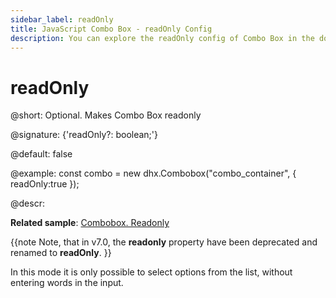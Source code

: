 ```yaml
---
sidebar_label: readOnly
title: JavaScript Combo Box - readOnly Config 
description: You can explore the readOnly config of Combo Box in the documentation of the DHTMLX JavaScript UI library. Browse developer guides and API reference, try out code examples and live demos, and download a free 30-day evaluation version of DHTMLX Suite.
---
```


# readOnly

@short: Optional. Makes Combo Box readonly

@signature: {'readOnly?: boolean;'}

@default: false

@example:
const combo = new dhx.Combobox("combo_container", { 
    readOnly:true
});

@descr:

**Related sample**: [Combobox. Readonly](https://snippet.dhtmlx.com/igjsuf7y)

{{note Note, that in v7.0, the **readonly** property have been deprecated and renamed to **readOnly**. }}

In this mode it is only possible to select options from the list, without entering words in the input.

[comment]: # (@related: combobox/how_to_start.md#initialize-combobox combobox/configuration.md#readonly-mode)
